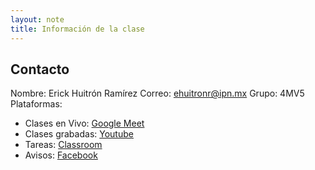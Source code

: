 ```yaml
---
layout: note
title: Información de la clase
---
```


## Contacto

Nombre: Erick Huitrón Ramírez
Correo: ehuitronr@ipn.mx
Grupo: 4MV5
Plataformas:
* Clases en Vivo: [Google Meet](https://meet.google.com/qcy-eczs-hia)
* Clases grabadas: [Youtube](https://www.youtube.com/channel/UCgTSPCZi6XXUb3W-fmyMTCQ)
* Tareas: [Classroom](https://classroom.google.com/c/Mjc1NzYzMjY3MTcy?hl=es&cjc=wvebell)
* Avisos: [Facebook](https://www.facebook.com/groups/424830045411637)
